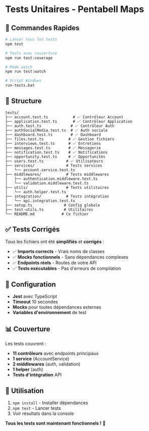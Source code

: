 # Tests Unitaires - Pentabell Maps

## 🚀 Commandes Rapides

```bash
# Lancer tous les tests
npm test

# Tests avec couverture
npm run test:coverage

# Mode watch
npm run test:watch

# Script Windows
run-tests.bat
```

## 📁 Structure

```
tests/
├── account.test.ts           # ✅ Contrôleur Account
├── application.test.ts       # ✅ Contrôleur Application  
├── auth.test.ts             # ✅ Contrôleur Auth
├── authSocialMedia.test.ts  # ✅ Auth sociale
├── dashboard.test.ts        # ✅ Dashboard
├── files.test.ts           # ✅ Gestion fichiers
├── interviews.test.ts      # ✅ Entretiens
├── messages.test.ts        # ✅ Messagerie
├── notification.test.ts    # ✅ Notifications
├── opportunity.test.ts     # ✅ Opportunités
├── users.test.ts          # ✅ Utilisateurs
├── services/              # Tests services
│   └── account.service.test.ts
├── middlewares/           # Tests middlewares
│   ├── authentication.middleware.test.ts
│   └── validation.middleware.test.ts
├── utils/                 # Tests utilitaires
│   └── auth.helper.test.ts
├── integration/           # Tests intégration
│   └── api.integration.test.ts
├── setup.ts              # Config globale
├── test-utils.ts         # Utilitaires
└── README.md            # Ce fichier
```

## ✅ Tests Corrigés

Tous les fichiers ont été **simplifiés** et **corrigés** :

- ✅ **Imports corrects** - Vrais noms de classes
- ✅ **Mocks fonctionnels** - Sans dépendances complexes  
- ✅ **Endpoints réels** - Routes de votre API
- ✅ **Tests exécutables** - Pas d'erreurs de compilation

## 🔧 Configuration

- **Jest** avec TypeScript
- **Timeout** 10 secondes
- **Mocks** pour toutes dépendances externes
- **Variables d'environnement** de test

## 📊 Couverture

Les tests couvrent :
- **11 contrôleurs** avec endpoints principaux
- **1 service** (AccountService)  
- **2 middlewares** (auth, validation)
- **1 helper** (auth)
- **Tests d'intégration** API

## 🎯 Utilisation

1. `npm install` - Installer dépendances
2. `npm test` - Lancer tests
3. Voir résultats dans la console

**Tous les tests sont maintenant fonctionnels !** 🎉